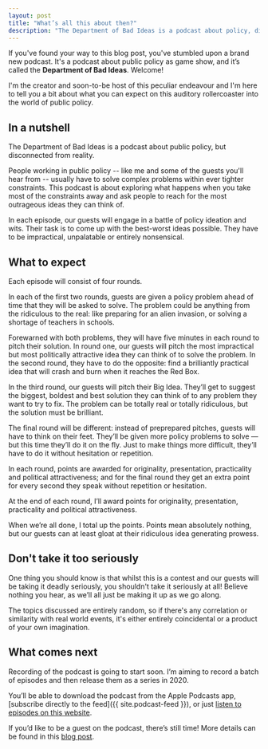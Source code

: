 ```yaml
---
layout: post
title: "What’s all this about then?"
description: "The Department of Bad Ideas is a podcast about policy, disconnected from reality. Find out more about what's in store, and how you can be in an episode."
---
```


If you've found your way to this blog post, you've stumbled upon a brand new podcast. It's a podcast about public policy as game show, and it’s called the **Department of Bad Ideas**. Welcome! 

I'm the creator and soon-to-be host of this peculiar endeavour and I'm here to tell you a bit about what you can expect on this auditory rollercoaster into the world of public policy. 

## In a nutshell 

The Department of Bad Ideas is a podcast about public policy, but disconnected from reality. 

People working in public policy -- like me and some of the guests you'll hear from -- usually have to solve complex problems within ever tighter constraints. This podcast is about exploring what happens when you take most of the constraints away and ask people to reach for the most outrageous ideas they can think of. 

In each episode, our guests will engage in a battle of policy ideation and wits. Their task is to come up with the best-worst ideas possible. They have to be impractical, unpalatable or entirely nonsensical.

## What to expect

Each episode will consist of four rounds.

In each of the first two rounds, guests are given a policy problem ahead of time that they will be asked to solve. The problem could be anything from the ridiculous to the real: like preparing for an alien invasion, or solving a shortage of teachers in schools.

Forewarned with both problems, they will have five minutes in each round to pitch their solution. In round one, our guests will pitch the most impractical but most politically attractive idea they can think of to solve the problem. In the second round, they have to do the opposite: find a brilliantly practical idea that will crash and burn when it reaches the Red Box.

In the third round, our guests will pitch their Big Idea. They’ll get to suggest the biggest, boldest and best solution they can think of to any problem they want to try to fix. The problem can be totally real or totally ridiculous, but the solution must be brilliant.

The final round will be different: instead of preprepared pitches, guests will have to think on their feet. They’ll be given more policy problems to solve — but this time they’ll do it on the fly. Just to make things more difficult, they’ll have to do it without hesitation or repetition.

In each round, points are awarded for originality, presentation, practicality and political attractiveness; and for the final round they get an extra point for every second they speak without repetition or hesitation.

At the end of each round, I’ll award points for originality, presentation, practicality and political attractiveness.

When we’re all done, I total up the points. Points mean absolutely nothing, but our guests can at least gloat at their ridiculous idea generating prowess.

## Don't take it too seriously 

One thing you should know is that whilst this is a contest and our guests will be taking it deadly seriously, you shouldn't take it seriously at all! Believe nothing you hear, as we’ll all just be making it up as we go along. 

The topics discussed are entirely random, so if there's any correlation or similarity with real world events, it's either  entirely coincidental or a product of your own imagination. 

## What comes next

Recording of the podcast is going to start soon. I’m aiming to record a batch of episodes and then release them as a series in 2020. 

You’ll be able to download the podcast from the Apple Podcasts app, [subscribe directly to the feed]({{ site.podcast-feed }}), or just [listen to episodes on this website](/episodes/).

If you’d like to be a guest on the podcast, there’s still time!  More details can be found in this [blog post](/2019/01/30/be-our-guest/).